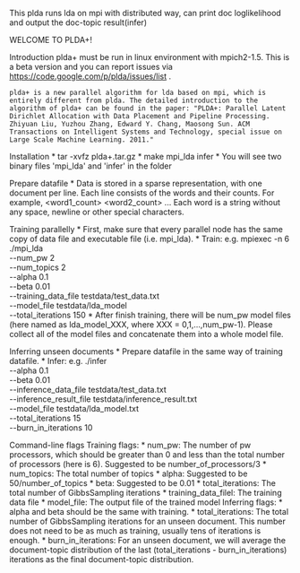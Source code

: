 This plda runs lda on mpi with distributed way, can print doc loglikelihood and output the doc-topic result(infer)

WELCOME TO PLDA+!

Introduction
    plda+ must be run in linux environment with mpich2-1.5.  This is a beta version and you can report issues via https://code.google.com/p/plda/issues/list .
	
	plda+ is a new parallel algorithm for lda based on mpi, which is entirely different from plda. The detailed introduction to the algorithm of plda+ can be found in the paper: "PLDA+: Parallel Latent Dirichlet Allocation with Data Placement and Pipeline Processing. Zhiyuan Liu, Yuzhou Zhang, Edward Y. Chang, Maosong Sun. ACM Transactions on Intelligent Systems and Technology, special issue on Large Scale Machine Learning. 2011."

Installation
    * tar -xvfz plda+.tar.gz
    * make mpi_lda infer
    * You will see two binary files 'mpi_lda' and 'infer' in the folder

Prepare datafile
    * Data is stored in a sparse representation, with one document per line. Each line consists of the words and their counts. For example,
        <word1> <word1_count> <word2> <word2_count> ...
      Each word is a string without any space, newline or other special characters.

Training parallelly
    * First, make sure that every parallel node has the same copy of data file and executable file (i.e. mpi_lda).
    * Train: e.g.
        mpiexec -n 6 ./mpi_lda \
        --num_pw 2 \
        --num_topics 2 \
        --alpha 0.1 \
        --beta 0.01 \
        --training_data_file testdata/test_data.txt \
        --model_file testdata/lda_model \
        --total_iterations 150
    * After finish training, there will be num_pw model files (here named as lda_model_XXX, where XXX = 0,1,...,num_pw-1). Please collect all of the model files and concatenate them into a whole model file.

Inferring unseen documents
    * Prepare datafile in the same way of training datafile.
    * Infer: e.g.
        ./infer \
        --alpha 0.1 \
        --beta 0.01 \
        --inference_data_file testdata/test_data.txt \
        --inference_result_file testdata/inference_result.txt \
        --model_file testdata/lda_model.txt \
        --total_iterations 15 \
        --burn_in_iterations 10

Command-line flags
    Training flags:
        * num_pw: The number of pw processors, which should be greater than 0 and less than the total number of processors (here is 6). Suggested to be number_of_processors/3
        * num_topics: The total number of topics
        * alpha: Suggested to be 50/number_of_topics
        * beta: Suggested to be 0.01
        * total_iterations: The total number of GibbsSampling iterations
        * training_data_filel: The training data file
        * model_file: The output file of the trained model
    Inferring flags:
        * alpha and beta should be the same with training.
        * total_iterations: The total number of GibbsSampling iterations for an unseen document. This number does not need to be as much as training, usually tens of iterations is enough.
        * burn_in_iterations: For an unseen document, we will average the document-topic distribution of the last (total_iterations - burn_in_iterations) iterations as the final document-topic distribution.
